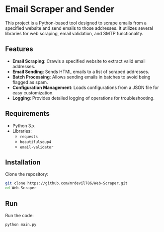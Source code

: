 # Email Scraper and Sender

This project is a Python-based tool designed to scrape emails from a specified website and send emails to those addresses. It utilizes several libraries for web scraping, email validation, and SMTP functionality.

## Features

- **Email Scraping**: Crawls a specified website to extract valid email addresses.
- **Email Sending**: Sends HTML emails to a list of scraped addresses.
- **Batch Processing**: Allows sending emails in batches to avoid being flagged as spam.
- **Configuration Management**: Loads configurations from a JSON file for easy customization.
- **Logging**: Provides detailed logging of operations for troubleshooting.

## Requirements

- Python 3.x
- Libraries:
  - `requests`
  - `beautifulsoup4`
  - `email-validator`

## Installation

Clone the repository:
   ```bash
   git clone https://github.com/mrdevil786/Web-Scraper.git
   cd Web-Scraper
   ```
## Run

Run the code:
   ```bash
   python main.py
   ```
